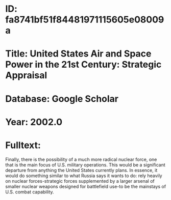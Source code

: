 # ID: fa8741bf51f84481971115605e08009a
# Title: United States Air and Space Power in the 21st Century: Strategic Appraisal
# Database: Google Scholar
# Year: 2002.0
# Fulltext:
Finally, there is the possibility of a much more radical nuclear force, one that is the main focus of U.S. military operations.
This would be a significant departure from anything the United States currently plans.
In essence, it would do something similar to what Russia says it wants to do: rely heavily on nuclear forces-strategic forces supplemented by a larger arsenal of smaller nuclear weapons designed for battlefield use-to be the mainstays of U.S. combat capability.